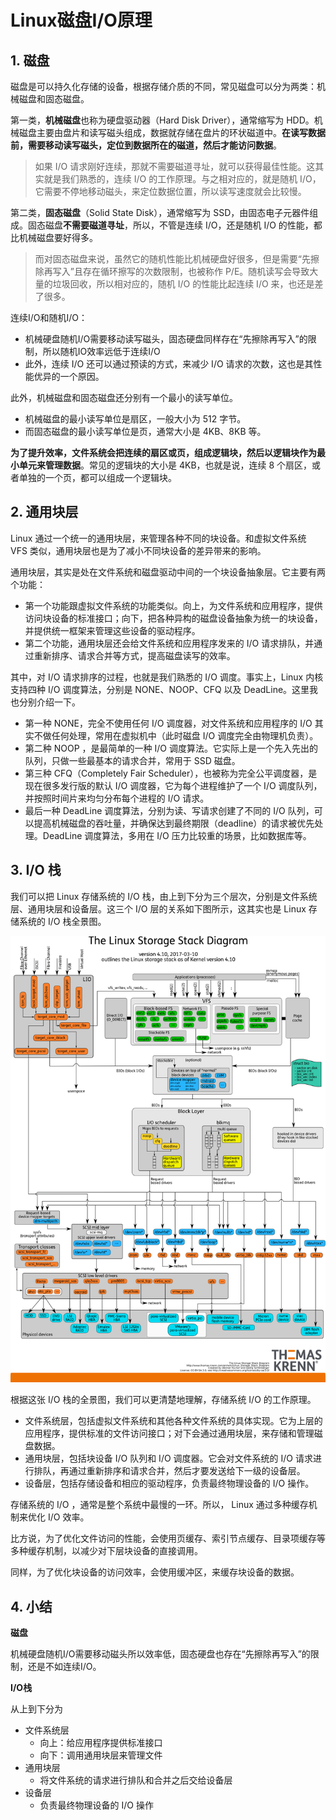 # Linux磁盘I/O原理

## 1. 磁盘

磁盘是可以持久化存储的设备，根据存储介质的不同，常见磁盘可以分为两类：机械磁盘和固态磁盘。

第一类，**机械磁盘**也称为硬盘驱动器（Hard Disk Driver），通常缩写为 HDD。机械磁盘主要由盘片和读写磁头组成，数据就存储在盘片的环状磁道中。**在读写数据前，需要移动读写磁头，定位到数据所在的磁道，然后才能访问数据**。

> 如果 I/O 请求刚好连续，那就不需要磁道寻址，就可以获得最佳性能。这其实就是我们熟悉的，连续 I/O 的工作原理。与之相对应的，就是随机 I/O，它需要不停地移动磁头，来定位数据位置，所以读写速度就会比较慢。

第二类，**固态磁盘**（Solid State Disk），通常缩写为 SSD，由固态电子元器件组成。固态磁盘**不需要磁道寻址**，所以，不管是连续 I/O，还是随机 I/O 的性能，都比机械磁盘要好得多。

> 而对固态磁盘来说，虽然它的随机性能比机械硬盘好很多，但是需要“先擦除再写入”且存在循环擦写的次数限制，也被称作 P/E。随机读写会导致大量的垃圾回收，所以相对应的，随机 I/O 的性能比起连续 I/O 来，也还是差了很多。

连续I/O和随机I/O：

* 机械硬盘随机I/O需要移动读写磁头，固态硬盘同样存在“先擦除再写入”的限制，所以随机IO效率远低于连续I/O
* 此外，连续 I/O 还可以通过预读的方式，来减少 I/O 请求的次数，这也是其性能优异的一个原因。

此外，机械磁盘和固态磁盘还分别有一个最小的读写单位。

* 机械磁盘的最小读写单位是扇区，一般大小为 512 字节。
* 而固态磁盘的最小读写单位是页，通常大小是 4KB、8KB 等。

**为了提升效率，文件系统会把连续的扇区或页，组成逻辑块，然后以逻辑块作为最小单元来管理数据**。常见的逻辑块的大小是 4KB，也就是说，连续 8 个扇区，或者单独的一个页，都可以组成一个逻辑块。



## 2. 通用块层

Linux 通过一个统一的通用块层，来管理各种不同的块设备。和虚拟文件系统 VFS 类似，通用块层也是为了减小不同块设备的差异带来的影响。

通用块层，其实是处在文件系统和磁盘驱动中间的一个块设备抽象层。它主要有两个功能：

* 第一个功能跟虚拟文件系统的功能类似。向上，为文件系统和应用程序，提供访问块设备的标准接口；向下，把各种异构的磁盘设备抽象为统一的块设备，并提供统一框架来管理这些设备的驱动程序。
* 第二个功能，通用块层还会给文件系统和应用程序发来的 I/O 请求排队，并通过重新排序、请求合并等方式，提高磁盘读写的效率。



其中，对 I/O 请求排序的过程，也就是我们熟悉的 I/O 调度。事实上，Linux 内核支持四种 I/O 调度算法，分别是 NONE、NOOP、CFQ 以及 DeadLine。这里我也分别介绍一下。

* 第一种 NONE，完全不使用任何 I/O 调度器，对文件系统和应用程序的 I/O 其实不做任何处理，常用在虚拟机中（此时磁盘 I/O 调度完全由物理机负责）。
* 第二种 NOOP ，是最简单的一种 I/O 调度算法。它实际上是一个先入先出的队列，只做一些最基本的请求合并，常用于 SSD 磁盘。
* 第三种 CFQ（Completely Fair Scheduler），也被称为完全公平调度器，是现在很多发行版的默认 I/O 调度器，它为每个进程维护了一个 I/O 调度队列，并按照时间片来均匀分布每个进程的 I/O 请求。
* 最后一种 DeadLine 调度算法，分别为读、写请求创建了不同的 I/O 队列，可以提高机械磁盘的吞吐量，并确保达到最终期限（deadline）的请求被优先处理。DeadLine 调度算法，多用在 I/O 压力比较重的场景，比如数据库等。



## 3. I/O 栈

我们可以把 Linux 存储系统的 I/O 栈，由上到下分为三个层次，分别是文件系统层、通用块层和设备层。这三个 I/O 层的关系如下图所示，这其实也是 Linux 存储系统的 I/O 栈全景图。

![](assets/Linux-storage-stack-diagram_v4.10.png)

根据这张 I/O 栈的全景图，我们可以更清楚地理解，存储系统 I/O 的工作原理。

* 文件系统层，包括虚拟文件系统和其他各种文件系统的具体实现。它为上层的应用程序，提供标准的文件访问接口；对下会通过通用块层，来存储和管理磁盘数据。
* 通用块层，包括块设备 I/O 队列和 I/O 调度器。它会对文件系统的 I/O 请求进行排队，再通过重新排序和请求合并，然后才要发送给下一级的设备层。
* 设备层，包括存储设备和相应的驱动程序，负责最终物理设备的 I/O 操作。

存储系统的 I/O ，通常是整个系统中最慢的一环。所以， Linux 通过多种缓存机制来优化 I/O 效率。

比方说，为了优化文件访问的性能，会使用页缓存、索引节点缓存、目录项缓存等多种缓存机制，以减少对下层块设备的直接调用。

同样，为了优化块设备的访问效率，会使用缓冲区，来缓存块设备的数据。



## 4. 小结

**磁盘**

机械硬盘随机I/O需要移动磁头所以效率低，固态硬盘也存在“先擦除再写入”的限制，还是不如连续I/O。

**I/O栈**

从上到下分为

* 文件系统层
  * 向上：给应用程序提供标准接口
  * 向下：调用通用块层来管理文件
* 通用块层
  * 将文件系统的请求进行排队和合并之后交给设备层
* 设备层
  * 负责最终物理设备的 I/O 操作